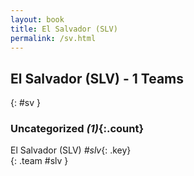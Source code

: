 ```yaml
---
layout: book
title: El Salvador (SLV)
permalink: /sv.html
---
```


## El Salvador (SLV) - 1 Teams
{: #sv }









### Uncategorized _(1)_{:.count}

El Salvador  (SLV)  _#slv_{: .key} <br>
{: .team #slv }


 
